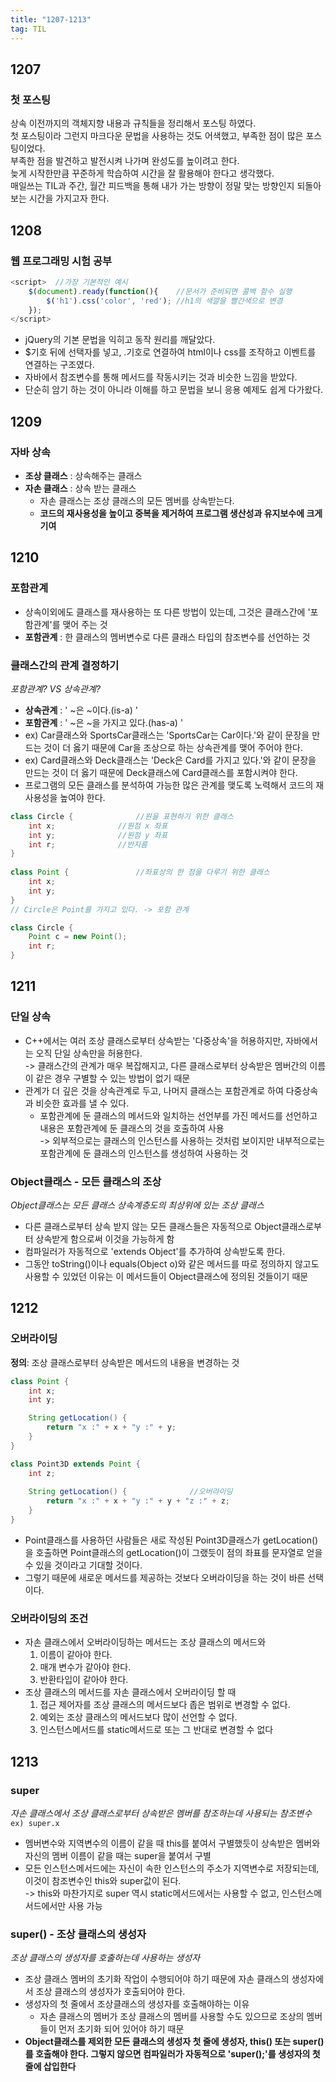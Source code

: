 ```yaml
---
title: "1207-1213"
tag: TIL
---
```

## 1207
### 첫 포스팅
상속 이전까지의 객체지향 내용과 규칙들을 정리해서 포스팅 하였다.  
첫 포스팅이라 그런지 마크다운 문법을 사용하는 것도 어색했고, 부족한 점이 많은 포스팅이었다.  
부족한 점을 발견하고 발전시켜 나가며 완성도를 높이려고 한다.  
늦게 시작한만큼 꾸준하게 학습하여 시간을 잘 활용해야 한다고 생각했다.  
매일쓰는 TIL과 주간, 월간 피드백을 통해 내가 가는 방향이 정말 맞는 방향인지 되돌아 보는 시간을 가지고자 한다.

## 1208
### 웹 프로그래밍 시험 공부   
```javascript
<script>  //가장 기본적인 예시
    $(document).ready(function(){    //문서가 준비되면 콜백 함수 실행
        $('h1').css('color', 'red'); //h1의 색깔을 빨간색으로 변경
    });
</script>
```
* jQuery의 기본 문법을 익히고 동작 원리를 깨달았다. 
* $기호 뒤에 선택자를 넣고, .기호로 연결하여 html이나 css를 조작하고 이벤트를 연결하는 구조였다.
* 자바에서 참조변수를 통해 메서드를 작동시키는 것과 비슷한 느낌을 받았다.
* 단순히 암기 하는 것이 아니라 이해를 하고 문법을 보니 응용 예제도 쉽게 다가왔다.

## 1209
### 자바 상속
* **조상 클래스** : 상속해주는 클래스  
* **자손 클래스** : 상속 받는 클래스  
    * 자손 클래스는 조상 클래스의 모든 멤버를 상속받는다.  
    * **코드의 재사용성을 높이고 중복을 제거하여 프로그램 생산성과 유지보수에 크게 기여**

## 1210
### 포함관계
* 상속이외에도 클래스를 재사용하는 또 다른 방법이 있는데, 그것은 클래스간에 '포함관계'를 맺어 주는 것  
* **포함관계** : 한 클래스의 멤버변수로 다른 클래스 타입의 참조변수를 선언하는 것  

### 클래스간의 관계 결정하기
_포함관계? VS 상속관계?_
* **상속관계** : ' ~은 ~이다.(is-a) '  
* **포함관계** : ' ~은 ~을 가지고 있다.(has-a) '  
* ex) Car클래스와 SportsCar클래스는 'SportsCar는 Car이다.'와 같이 문장을 만드는 것이 더 옳기 때문에 Car을 조상으로 하는 상속관계를 맺어 주어야 한다.
* ex) Card클래스와 Deck클래스는 'Deck은 Card를 가지고 있다.'와 같이 문장을 만드는 것이 더 옳기 때문에 Deck클래스에 Card클래스를 포함시켜야 한다.
* 프로그램의 모든 클래스를 분석하여 가능한 많은 관계를 맺도록 노력해서 코드의 재사용성을 높여야 한다.


```java
class Circle {				//원을 표현하기 위한 클래스
	int x;				//원점 x 좌표
	int y;				//원점 y 좌표
	int r;				//반지름
}
	
class Point {				//좌표상의 한 점을 다루기 위한 클래스
	int x;
	int y;
}
// Circle은 Point를 가지고 있다. -> 포함 관계

class Circle {
	Point c = new Point();
	int r;
}
```

## 1211
### 단일 상속
* C++에서는 여러 조상 클래스로부터 상속받는 '다중상속'을 허용하지만, 자바에서는 오직 단일 상속만을 허용한다.  
-> 클래스간의 관계가 매우 복잡해지고, 다른 클래스로부터 상속받은 멤버간의 이름이 같은 경우 구별할 수 있는 방법이 없기 때문
* 관계가 더 깊은 것을 상속관계로 두고, 나머지 클래스는 포함관계로 하여 다중상속과 비슷한 효과를 낼 수 있다. 
	* 포함관계에 둔 클래스의 메서드와 일치하는 선언부를 가진 메서드를 선언하고 내용은 포함관계에 둔 클래스의 것을 호출하여 사용  
	-> 외부적으로는 클래스의 인스턴스를 사용하는 것처럼 보이지만 내부적으로는 포함관계에 둔 클래스의 인스턴스를 생성하여 사용하는 것

### Object클래스 - 모든 클래스의 조상
*Object클래스는 모든 클래스 상속계층도의 최상위에 있는 조상 클래스*
* 다른 클래스로부터 상속 받지 않는 모든 클래스들은 자동적으로 Object클래스로부터 상속받게 함으로써 이것을 가능하게 함
* 컴파일러가 자동적으로 'extends Object'를 추가하여 상속받도록 한다.
* 그동안 toString()이나 equals(Object o)와 같은 메서드를 따로 정의하지 않고도 사용할 수 있었던 이유는 이 메서드들이 Object클래스에 정의된 것들이기 때문

## 1212
### 오버라이딩
**정의**:  조상 클래스로부터 상속받은 메서드의 내용을 변경하는 것  
```java
class Point {
	int x;
	int y;

	String getLocation() {
		return "x :" + x + "y :" + y;
	}
}

class Point3D extends Point {
	int z;
	
	String getLocation() {				//오버라이딩
		return "x :" + x + "y :" + y + "z :" + z;
	}
}
```
* Point클래스를 사용하던 사람들은 새로 작성된 Point3D클래스가 getLocation()을 호출하면 Point클래스의 getLocation()이 그랬듯이 점의 좌표를 문자열로 얻을 수 있을 것이라고 기대할 것이다.
* 그렇기 때문에 새로운 메서드를 제공하는 것보다 오버라이딩을 하는 것이 바른 선택이다.

### 오버라이딩의 조건
*  자손 클래스에서 오버라이딩하는 메서드는 조상 클래스의 메서드와
	1. 이름이 같아야 한다.
	2. 매개 변수가 같아야 한다.
	3. 반환타입이 같아야 한다.
* 조상 클래스의 메서드를 자손 클래스에서 오버라이딩 할 때
	1. 접근 제어자를 조상 클래스의 메서드보다 좁은 범위로 변경할 수 없다.
	2. 예외는 조상 클래스의 메서드보다 많이 선언할 수 없다.
	3. 인스턴스메서드를 static메서드로 또는 그 반대로 변경할 수 없다

## 1213
### super
*자손 클래스에서 조상 클래스로부터 상속받은 멤버를 참조하는데 사용되는 참조변수*  
`ex) super.x`  
* 멤버변수와 지역변수의 이름이 같을 때 this를 붙여서 구별했듯이 상속받은 멤버와 자신의 멤버 이름이 같을 때는 super을 붙여서 구별
* 모든 인스턴스메서드에는 자신이 속한 인스턴스의 주소가 지역변수로 저장되는데, 이것이 참조변수인 this와 super값이 된다.  
-> this와 마찬가지로 super 역시 static메서드에서는 사용할 수 없고, 인스턴스메서드에서만 사용 가능

### super() - 조상 클래스의 생성자
*조상 클래스의 생성자를 호출하는데 사용하는 생성자*
* 조상 클래스 멤버의 초기화 작업이 수행되어야 하기 때문에 자손 클래스의 생성자에서 조상 클래스의 생성자가 호출되어야 한다.
* 생성자의 첫 줄에서 조상클래스의 생성자를 호출해야하는 이유
	* 자손 클래스의 멤버가 조상 클래스의 멤버를 사용할 수도 있으므로 조상의 멤버들이 먼저 초기화 되어 있어야 하기 때문  
* **Object클래스를 제외한 모든 클래스의 생성자 첫 줄에 생성자, this() 또는 super()를 호출해야 한다. 그렇지 않으면 컴파일러가 자동적으로 'super();'를 생성자의 첫 줄에 삽입한다**
